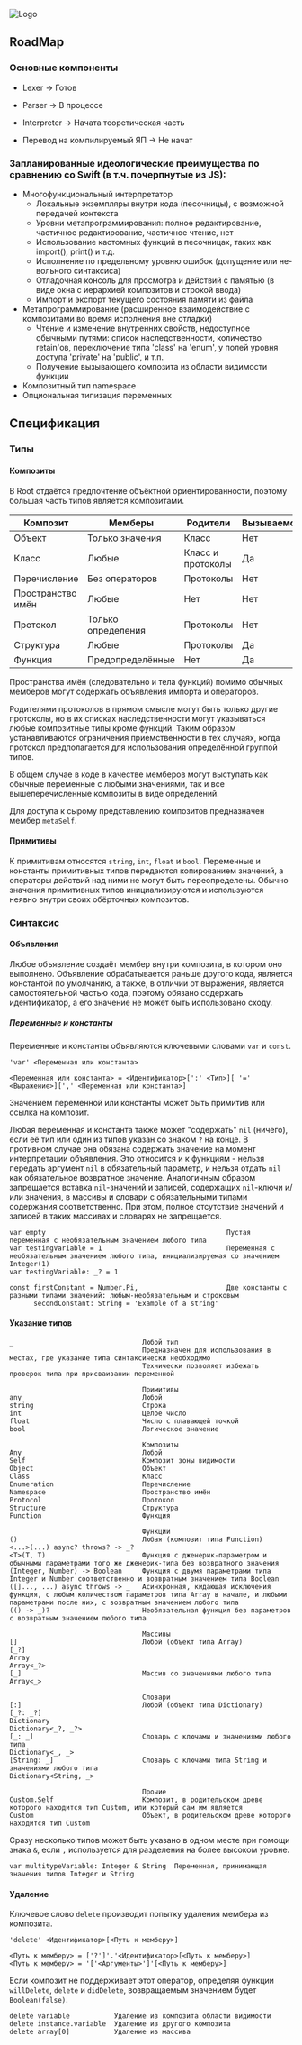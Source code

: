 ![Logo](./Resources/Logo.png)

## RoadMap

### Основные компоненты
- Lexer -> Готов
- Parser -> В процессе
- Interpreter -> Начата теоретическая часть

- Перевод на компилируемый ЯП -> Не начат

### Запланированные идеологические преимущества по сравнению со Swift (в т.ч. почерпнутые из JS):
- Многофункциональный интерпретатор
   - Локальные экземпляры внутри кода (песочницы), с возможной передачей контекста
   - Уровни метапрограммирования: полное редактирование, частичное редактирование, частичное чтение, нет
   - Использование кастомных функций в песочницах, таких как import(), print() и т.д.
   - Исполнение по предельному уровню ошибок (допущение или не- вольного синтаксиса)
   - Отладочная консоль для просмотра и действий с памятью (в виде окна с иерархией композитов и строкой ввода)
   - Импорт и экспорт текущего состояния памяти из файла
- Метапрограммирование (расширенное взаимодействие с композитами во время исполнения вне отладки)
   - Чтение и изменение внутренних свойств, недоступное обычными путями: список наследственности, количество retain'ов, переключение типа 'class' на 'enum', у полей уровня доступа 'private' на 'public', и т.п.
   - Получение вызывающего композита из области видимости функции
- Композитный тип namespace
- Опциональная типизация переменных

## Спецификация

### Типы

#### Композиты

В Root отдаётся предпочтение объёктной ориентированности, поэтому большая часть типов является композитами.

| Композит          | Мемберы            | Родители          | Вызываемость | Копируемость |
|-------------------|--------------------|-------------------|--------------|--------------|
| Объект            | Только значения    | Класс             | Нет          | Нет          |
| Класс             | Любые              | Класс и протоколы | Да           | Нет          |
| Перечисление      | Без операторов     | Протоколы         | Нет          | Да           |
| Пространство имён | Любые              | Нет               | Нет          | Нет          |
| Протокол          | Только определения | Протоколы         | Нет          | Нет          |
| Структура         | Любые              | Протоколы         | Да           | Да           |
| Функция           | Предопределённые   | Нет               | Да           | Нет          |

Пространства имён (следовательно и тела функций) помимо обычных мемберов могут содержать объявления импорта и операторов.

Родителями протоколов в прямом смысле могут быть только другие протоколы, но в их списках наследственности могут указываться любые композитные типы кроме функций. Таким образом устанавливаются ограничения приемственности в тех случаях, когда протокол предполагается для использования определённой группой типов.

В общем случае в коде в качестве мемберов могут выступать как обычные переменные с любыми значениями, так и все вышеперечисленные композиты в виде определений.

Для доступа к сырому представлению композитов предназначен мембер `metaSelf`.

#### Примитивы

К примитивам относятся `string`, `int`, `float` и `bool`. Переменные и константы примитивных типов передаются копированием значений, а операторы действий над ними не могут быть переопределены. Обычно значения примитивных типов инициализируются и используются неявно внутри своих обёрточных композитов.

### Синтаксис

#### Объявления

Любое объявление создаёт мембер внутри композита, в котором оно выполнено. Объявление обрабатывается раньше другого кода, является константой по умолчанию, а также, в отличии от выражения, является самостоятельной частью кода, поэтому обязано содержать идентификатор, а его значение не может быть использовано сходу.

##### Переменные и константы

Переменные и константы объявляются ключевыми словами `var` и `const`.

```
'var' <Переменная или константа>

<Переменная или константа> = <Идентификатор>[':' <Тип>][ '=' <Выражение>][',' <Переменная или константа>]
```

Значением переменной или константы может быть примитив или ссылка на композит.

Любая переменная и константа также может "содержать" `nil` (ничего), если её тип или один из типов указан со знаком `?` на конце. В противном случае она обязана содержать значение на момент интерпретации объявления. Это относится и к функциям - нельзя передать аргумент `nil` в обязательный параметр, и нельзя отдать `nil` как обязательное возвратное значение. Аналогичным образом запрещается вставка `nil`-значений и записей, содержащих `nil`-ключи и/или значения, в массивы и словари с обязательными типами содержания соответственно. При этом, полное отсутствие значений и записей в таких массивах и словарях не запрещается.

```
var empty                                             Пустая переменная с необязательным значением любого типа
var testingVariable = 1                               Переменная с необязательным значением любого типа, инициализируемая со значением Integer(1)
var testingVariable: _? = 1

const firstConstant = Number.Pi,                      Две константы с разными типами значений: любым-необязательным и строковым
      secondConstant: String = 'Example of a string'
```

#### Указание типов

```
_                                Любой тип
                                 Предназначен для использования в местах, где указание типа синтаксически необходимо
                                 Технически позволяет избежать проверок типа при присваивании переменной

                                 Примитивы
any                              Любой
string                           Строка
int                              Целое число
float                            Число с плавающей точкой
bool                             Логическое значение

                                 Композиты
Any                              Любой
Self                             Композит зоны видимости
Object                           Объект
Class                            Класс
Enumeration                      Перечисление
Namespace                        Пространство имён
Protocol                         Протокол
Structure                        Структура
Function                         Функция

                                 Функции
()                               Любая (композит типа Function)
<...>(...) async? throws? -> _?
<T>(T, T)                        Функция с дженерик-параметром и обычными параметрами того же дженерик-типа без возвратного значения
(Integer, Number) -> Boolean     Функция с двумя параметрами типа Integer и Number соответственно и возвратным значением типа Boolean
([]..., ...) async throws -> _   Асинхронная, кидающая исключения функция, с любым количеством параметров типа Array в начале, и любыми параметрами после них, с возвратным значением любого типа
(() -> _)?                       Необязательная функция без параметров с возвратным значением любого типа

                                 Массивы
[]                               Любой (объект типа Array)
[_?]
Array
Array<_?>
[_]                              Массив со значениями любого типа
Array<_>

                                 Словари
[:]                              Любой (объект типа Dictionary)
[_?: _?]
Dictionary
Dictionary<_?, _?>
[_: _]                           Словарь с ключами и значениями любого типа
Dictionary<_, _>
[String: _]                      Словарь с ключами типа String и значениями любого типа
Dictionary<String, _>

                                 Прочие
Custom.Self                      Композит, в родительском древе которого находится тип Custom, или который сам им является
Custom                           Объект, в родительском древе которого находится тип Custom
```

Сразу несколько типов может быть указано в одном месте при помощи знака `&`, если `,` используется для разделения на более высоком уровне.

```
var multitypeVariable: Integer & String  Переменная, принимающая значения типов Integer и String
```

#### Удаление

Ключевое слово `delete` производит попытку удаления мембера из композита.

```
'delete' <Идентификатор>[<Путь к мемберу>]

<Путь к мемберу> = ['?']'.'<Идентификатор>[<Путь к мемберу>]
<Путь к мемберу> = '['<Аргументы>']'[<Путь к мемберу>]
```

Если композит не поддерживает этот оператор, определяя функции `willDelete`, `delete` и `didDelete`, возвращаемым значением будет `Boolean(false)`.

```
delete variable           Удаление из композита области видимости
delete instance.variable  Удаление из другого композита
delete array[0]           Удаление из массива
```
